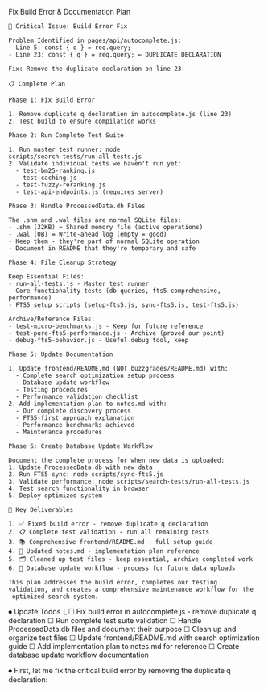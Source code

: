 Fix Build Error & Documentation Plan

    🚨 Critical Issue: Build Error Fix

    Problem Identified in pages/api/autocomplete.js:
    - Line 5: const { q } = req.query; 
    - Line 23: const { q } = req.query; ← DUPLICATE DECLARATION

    Fix: Remove the duplicate declaration on line 23.

    📋 Complete Plan

    Phase 1: Fix Build Error

    1. Remove duplicate q declaration in autocomplete.js (line 23)
    2. Test build to ensure compilation works

    Phase 2: Run Complete Test Suite

    1. Run master test runner: node 
    scripts/search-tests/run-all-tests.js
    2. Validate individual tests we haven't run yet:
      - test-bm25-ranking.js 
      - test-caching.js
      - test-fuzzy-reranking.js
      - test-api-endpoints.js (requires server)

    Phase 3: Handle ProcessedData.db Files

    The .shm and .wal files are normal SQLite files:
    - .shm (32KB) = Shared memory file (active operations)
    - .wal (0B) = Write-ahead log (empty = good)
    - Keep them - they're part of normal SQLite operation
    - Document in README that they're temporary and safe

    Phase 4: File Cleanup Strategy

    Keep Essential Files:
    - run-all-tests.js - Master test runner
    - Core functionality tests (db-queries, fts5-comprehensive, 
    performance)
    - FTS5 setup scripts (setup-fts5.js, sync-fts5.js, test-fts5.js)

    Archive/Reference Files:
    - test-micro-benchmarks.js - Keep for future reference
    - test-pure-fts5-performance.js - Archive (proved our point)
    - debug-fts5-behavior.js - Useful debug tool, keep

    Phase 5: Update Documentation

    1. Update frontend/README.md (NOT buzzgrades/README.md) with:
      - Complete search optimization setup process
      - Database update workflow  
      - Testing procedures
      - Performance validation checklist
    2. Add implementation plan to notes.md with:
      - Our complete discovery process
      - FTS5-first approach explanation
      - Performance benchmarks achieved
      - Maintenance procedures

    Phase 6: Create Database Update Workflow

    Document the complete process for when new data is uploaded:
    1. Update ProcessedData.db with new data
    2. Run FTS5 sync: node scripts/sync-fts5.js
    3. Validate performance: node scripts/search-tests/run-all-tests.js
    4. Test search functionality in browser
    5. Deploy optimized system

    🎯 Key Deliverables

    1. ✅ Fixed build error - remove duplicate q declaration
    2. 📋 Complete test validation - run all remaining tests  
    3. 📚 Comprehensive frontend/README.md - full setup guide
    4. 📝 Updated notes.md - implementation plan reference
    5. 🗂️ Cleaned up test files - keep essential, archive completed work
    6. 🔄 Database update workflow - process for future data uploads

    This plan addresses the build error, completes our testing 
    validation, and creates a comprehensive maintenance workflow for the
     optimized search system.


⏺ Update Todos
  ⎿  ☐ Fix build error in autocomplete.js - remove duplicate q          
       declaration
     ☐ Run complete test suite validation
     ☐ Handle ProcessedData.db files and document their purpose
     ☐ Clean up and organize test files
     ☐ Update frontend/README.md with search optimization guide
     ☐ Add implementation plan to notes.md for reference
     ☐ Create database update workflow documentation

⏺ First, let me fix the critical build error by removing the duplicate q
   declaration: